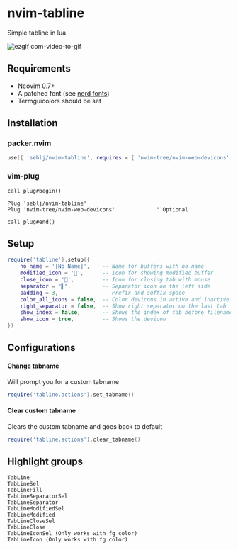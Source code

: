 # nvim-tabline

Simple tabline in lua

![ezgif com-video-to-gif](https://user-images.githubusercontent.com/5160701/112813955-11465380-907f-11eb-93ae-b828ccb23a76.gif)

## Requirements

- Neovim 0.7+
- A patched font (see [nerd fonts](https://github.com/ryanoasis/nerd-fonts))
- Termguicolors should be set

## Installation

### packer.nvim

```lua
use({ 'seblj/nvim-tabline', requires = { 'nvim-tree/nvim-web-devicons' } })
```

### vim-plug

```vim
call plug#begin()

Plug 'seblj/nvim-tabline'
Plug 'nvim-tree/nvim-web-devicons'             " Optional

call plug#end()
```

## Setup

```lua
require('tabline').setup({
    no_name = '[No Name]',    -- Name for buffers with no name
    modified_icon = '',      -- Icon for showing modified buffer
    close_icon = '',         -- Icon for closing tab with mouse
    separator = "▌",          -- Separator icon on the left side
    padding = 3,              -- Prefix and suffix space
    color_all_icons = false,  -- Color devicons in active and inactive tabs
    right_separator = false,  -- Show right separator on the last tab
    show_index = false,       -- Shows the index of tab before filename
    show_icon = true,         -- Shows the devicon
})
```

## Configurations

#### Change tabname

Will prompt you for a custom tabname

```lua
require('tabline.actions').set_tabname()
```

#### Clear custom tabname

Clears the custom tabname and goes back to default

```lua
require('tabline.actions').clear_tabname()

```

## Highlight groups

```
TabLine
TabLineSel
TabLineFill
TabLineSeparatorSel
TabLineSeparator
TabLineModifiedSel
TabLineModified
TabLineCloseSel
TabLineClose
TabLineIconSel (Only works with fg color)
TabLineIcon (Only works with fg color)
```
